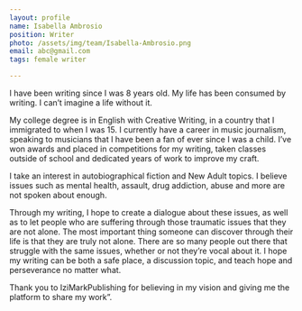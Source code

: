 ```yaml
---
layout: profile
name: Isabella Ambrosio
position: Writer
photo: /assets/img/team/Isabella-Ambrosio.png
email: abc@gmail.com
tags: female writer

---
```

I have been writing since I was 8 years old. My life has been consumed by writing. I can’t imagine a life without it.

My college degree is in English with Creative Writing, in a country that I immigrated to when I was 15. I currently have a career in music journalism, speaking to musicians that I have been a fan of ever since I was a child. I’ve won awards and placed in competitions for my writing, taken classes outside of school and dedicated years of work to improve my craft.

I take an interest in autobiographical fiction and New Adult topics. I believe issues such as mental health, assault, drug addiction, abuse and more are not spoken about enough.

Through my writing, I hope to create a dialogue about these issues, as well as to let people who are suffering through those traumatic issues that they are not alone. The most important thing someone can discover through their life is that they are truly not alone. There are so many people out there that struggle with the same issues, whether or not they’re vocal about it. I hope my writing can be both a safe place, a discussion topic, and teach hope and perseverance no matter what.

Thank you to IziMarkPublishing for believing in my vision and giving me the platform to share my work”.





